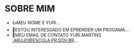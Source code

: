 # SOBRE MIM
- 👍MEU NOME E YURI...
- 🌱ESTOU INTERESSADO EM EPRENDER UM PROGAMA...
- 💞️MEU EMAIL DE CONTATO YURI.MARTINS .ARUJO@ESCOLA.PR.GOV.BR...
